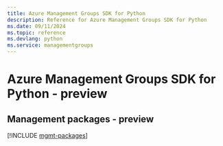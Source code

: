 ```yaml
---
title: Azure Management Groups SDK for Python
description: Reference for Azure Management Groups SDK for Python
ms.date: 09/11/2024
ms.topic: reference
ms.devlang: python
ms.service: managementgroups
---
```

# Azure Management Groups SDK for Python - preview

## Management packages - preview
[!INCLUDE [mgmt-packages](management-groups-mgmt-index.md)]